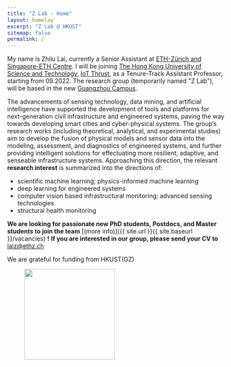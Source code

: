 ```yaml
---
title: "Z Lab - Home"
layout: homelay
excerpt: "Z Lab @ HKUST"
sitemap: false
permalink: /
---
```


My name is Zhilu Lai, currently a Senior Assistant at [ETH-Z&uuml;rich and Singapore-ETH Centre](https://frs.ethz.ch/people/researchers/lai-zhilu.html). I will be joining [The Hong Kong University of Science and Technology](https://hkust.edu.hk/home), [IoT Thrust](https://infh.hkust-gz.edu.cn/en/academics/iot), as a Tenure-Track Assistant Professor, starting from 09.2022. The research group (temporarily named "Z Lab"), will be based in the new [Guangzhou Campus](https://hkust-gz.edu.cn/).


The advancements of sensing technology, data mining, and artificial intelligence have supported the development of tools and platforms for next-generation civil infrastructure and engineered systems, paving the way towards developing smart cities and cyber-physical systems. The group’s research works (including theoretical, analytical, and experimental studies) aim to develop the fusion of physical models and sensor data into the modeling, assessment, and diagnostics of engineered systems, and further providing intelligent solutions for effectuating more resilient, adaptive, and senseable infrastructure systems. Approaching this direction, the relevant **research interest** is summarized into the directions of:


* scientific machine learning; physics-informed machine learning
* deep learning for engineered systems
* computer vision based infrastructural monitoring; advanced sensing technologies
* structural health monitoring


 **We are  looking for passionate new PhD students, Postdocs, and Master students to join the team** [(more info)]({{ site.url }}{{ site.baseurl }}/vacancies) **!** **If you are interested in our group, please send your CV to** [laiz@ethz.ch](mailto:laiz@ethz.ch)


We are grateful for funding from HKUST(GZ)

<!-- <figure class="fourth">
  <img src="{{ site.url }}{{ site.baseurl }}/images/HKUST-original_0.svg" style="width: 210px">
</figure> -->
<figure class="fourth">
  <img src="{{ site.url }}{{ site.baseurl }}/images/HKUST(GZ)_Logo.png" style="width: 210px">
</figure>
